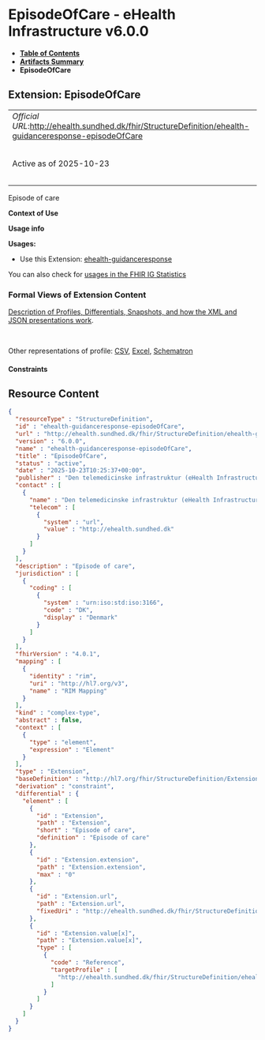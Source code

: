 # EpisodeOfCare - eHealth Infrastructure v6.0.0

* [**Table of Contents**](toc.md)
* [**Artifacts Summary**](artifacts.md)
* **EpisodeOfCare**

## Extension: EpisodeOfCare 

| | |
| :--- | :--- |
| *Official URL*:http://ehealth.sundhed.dk/fhir/StructureDefinition/ehealth-guidanceresponse-episodeOfCare | *Version*:6.0.0 |
| Active as of 2025-10-23 | *Computable Name*:ehealth-guidanceresponse-episodeOfCare |

Episode of care

**Context of Use**

**Usage info**

**Usages:**

* Use this Extension: [ehealth-guidanceresponse](StructureDefinition-ehealth-guidanceresponse.md)

You can also check for [usages in the FHIR IG Statistics](https://packages2.fhir.org/xig/dk.ehealth.sundhed.fhir.ig.core|current/StructureDefinition/ehealth-guidanceresponse-episodeOfCare)

### Formal Views of Extension Content

 [Description of Profiles, Differentials, Snapshots, and how the XML and JSON presentations work](http://build.fhir.org/ig/FHIR/ig-guidance/readingIgs.html#structure-definitions). 

 

Other representations of profile: [CSV](StructureDefinition-ehealth-guidanceresponse-episodeOfCare.csv), [Excel](StructureDefinition-ehealth-guidanceresponse-episodeOfCare.xlsx), [Schematron](StructureDefinition-ehealth-guidanceresponse-episodeOfCare.sch) 

#### Constraints



## Resource Content

```json
{
  "resourceType" : "StructureDefinition",
  "id" : "ehealth-guidanceresponse-episodeOfCare",
  "url" : "http://ehealth.sundhed.dk/fhir/StructureDefinition/ehealth-guidanceresponse-episodeOfCare",
  "version" : "6.0.0",
  "name" : "ehealth-guidanceresponse-episodeOfCare",
  "title" : "EpisodeOfCare",
  "status" : "active",
  "date" : "2025-10-23T10:25:37+00:00",
  "publisher" : "Den telemedicinske infrastruktur (eHealth Infrastructure)",
  "contact" : [
    {
      "name" : "Den telemedicinske infrastruktur (eHealth Infrastructure)",
      "telecom" : [
        {
          "system" : "url",
          "value" : "http://ehealth.sundhed.dk"
        }
      ]
    }
  ],
  "description" : "Episode of care",
  "jurisdiction" : [
    {
      "coding" : [
        {
          "system" : "urn:iso:std:iso:3166",
          "code" : "DK",
          "display" : "Denmark"
        }
      ]
    }
  ],
  "fhirVersion" : "4.0.1",
  "mapping" : [
    {
      "identity" : "rim",
      "uri" : "http://hl7.org/v3",
      "name" : "RIM Mapping"
    }
  ],
  "kind" : "complex-type",
  "abstract" : false,
  "context" : [
    {
      "type" : "element",
      "expression" : "Element"
    }
  ],
  "type" : "Extension",
  "baseDefinition" : "http://hl7.org/fhir/StructureDefinition/Extension",
  "derivation" : "constraint",
  "differential" : {
    "element" : [
      {
        "id" : "Extension",
        "path" : "Extension",
        "short" : "Episode of care",
        "definition" : "Episode of care"
      },
      {
        "id" : "Extension.extension",
        "path" : "Extension.extension",
        "max" : "0"
      },
      {
        "id" : "Extension.url",
        "path" : "Extension.url",
        "fixedUri" : "http://ehealth.sundhed.dk/fhir/StructureDefinition/ehealth-guidanceresponse-episodeOfCare"
      },
      {
        "id" : "Extension.value[x]",
        "path" : "Extension.value[x]",
        "type" : [
          {
            "code" : "Reference",
            "targetProfile" : [
              "http://ehealth.sundhed.dk/fhir/StructureDefinition/ehealth-episodeofcare"
            ]
          }
        ]
      }
    ]
  }
}

```
